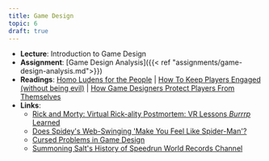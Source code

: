 ```yaml
---
title: Game Design
topic: 6
draft: true
---
```

- **Lecture**: Introduction to Game Design
- **Assignment**: [Game Design Analysis]({{< ref "assignments/game-design-analysis.md">}})
- **Readings**: [Homo Ludens for the People](http://www.mattiebrice.com/homo-ludens-for-the-people/) | [How To Keep Players Engaged (without being evil)](https://www.youtube.com/watch?v=hbzGO_Qonu0) | [How Game Designers Protect Players From Themselves](https://www.youtube.com/watch?v=7L8vAGGitr8)
- **Links**:
  - [Rick and Morty: Virtual Rick-ality Postmortem: VR Lessons *Burrrp* Learned](https://www.youtube.com/watch?v=LMbx_PxXZAE)
  - [Does Spidey's Web-Swinging 'Make You Feel Like Spider-Man'?](https://www.youtube.com/watch?v=DKSpE2PGJjI)
  - [Cursed Problems in Game Design](https://www.youtube.com/watch?v=8uE6-vIi1rQ)
  - [Summoning Salt's History of Speedrun World Records Channel](https://www.youtube.com/channel/UCtUbO6rBht0daVIOGML3c8w)
